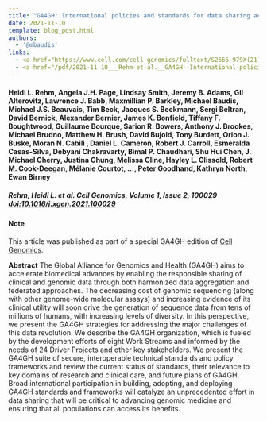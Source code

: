 ```yaml
---
title: "GA4GH: International policies and standards for data sharing across genomic research and healthcare"
date: 2021-11-10
template: blog_post.html 
authors:
  - '@mbaudis'
links:
  - <a href="https://www.cell.com/cell-genomics/fulltext/S2666-979X(21)00036-7" target="_blank">[Cell Genomics]</a>
  - <a href="/pdf/2021-11-10___Rehm-et-al.__GA4GH--International-policies-and-standards-for-data-sharing-across-genomic-research-and-healthcare__Cell-Genomics.pdf" target="_blank">[Article PDF]</a>
---
```


#### Heidi L. Rehm, Angela J.H. Page, Lindsay Smith, Jeremy B. Adams, Gil Alterovitz, Lawrence J. Babb, Maxmillian P. Barkley, Michael Baudis, Michael J.S. Beauvais, Tim Beck, Jacques S. Beckmann, Sergi Beltran, David Bernick, Alexander Bernier, James K. Bonfield, Tiffany F. Boughtwood, Guillaume Bourque, Sarion R. Bowers, Anthony J. Brookes, Michael Brudno, Matthew H. Brush, David Bujold, Tony Burdett, Orion J. Buske, Moran N. Cabili , Daniel L. Cameron, Robert J. Carroll, Esmeralda Casas-Silva, Debyani Chakravarty, Bimal P. Chaudhari, Shu Hui Chen, J. Michael Cherry, Justina Chung, Melissa Cline, Hayley L. Clissold, Robert M. Cook-Deegan, Mélanie Courtot, ..., Peter Goodhand, Kathryn North, Ewan Birney

##### Rehm, Heidi L. et al. Cell Genomics, Volume 1, Issue 2, 100029 [doi:10.1016/j.xgen.2021.100029](https://doi.org/10.1016/j.xgen.2021.100029)

#### Note

This article was published as part of a special GA4GH edition of [Cell Genomics](https://www.cell.com/cell-genomics/issue?pii=S2666-979X(21)X0003-1).

**Abstract** The Global Alliance for Genomics and Health (GA4GH) aims to accelerate biomedical advances by enabling the responsible sharing of clinical and genomic data through both harmonized data aggregation and federated approaches. The decreasing cost of genomic sequencing (along with other genome-wide molecular assays) and increasing evidence of its clinical utility will soon drive the generation of sequence data from tens of millions of humans, with increasing levels of diversity. In this perspective, we present the GA4GH strategies for addressing the major challenges of this data revolution.<!--more--> We describe the GA4GH organization, which is fueled by the development efforts of eight Work Streams and informed by the needs of 24 Driver Projects and other key stakeholders. We present the GA4GH suite of secure, interoperable technical standards and policy frameworks and review the current status of standards, their relevance to key domains of research and clinical care, and future plans of GA4GH. Broad international participation in building, adopting, and deploying GA4GH standards and frameworks will catalyze an unprecedented effort in data sharing that will be critical to advancing genomic medicine and ensuring that all populations can access its benefits.
